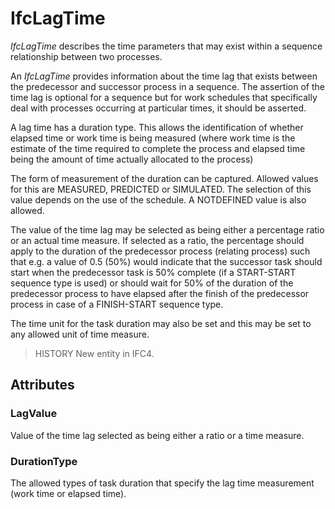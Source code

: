 # IfcLagTime

_IfcLagTime_ describes the time parameters that may exist within a sequence relationship between two processes.
<!-- end of short definition -->

An _IfcLagTime_ provides information about the time lag that exists between the predecessor and successor process in a sequence. The assertion of the time lag is optional for a sequence but for work schedules that specifically deal with processes occurring at particular times, it should be asserted.

A lag time has a duration type. This allows the identification of whether elapsed time or work time is being measured (where work time is the estimate of the time required to complete the process and elapsed time being the amount of time actually allocated to the process)

The form of measurement of the duration can be captured. Allowed values for this are MEASURED, PREDICTED or SIMULATED. The selection of this value depends on the use of the schedule. A NOTDEFINED value is also allowed.

The value of the time lag may be selected as being either a percentage ratio or an actual time measure. If selected as a ratio, the percentage should apply to the duration of the predecessor process (relating process) such that e.g. a value of 0.5 (50%) would indicate that the successor task should start when the predecessor task is 50% complete (if a START-START sequence type is used) or should wait for 50% of the duration of the predecessor process to have elapsed after the finish of the predecessor process in case of a FINISH-START sequence type.

The time unit for the task duration may also be set and this may be set to any allowed unit of time measure.

> HISTORY New entity in IFC4.

## Attributes

### LagValue
Value of the time lag selected as being either a ratio or a
  time measure.

### DurationType
The allowed types of task duration that specify the lag time
  measurement (work time or elapsed time).
